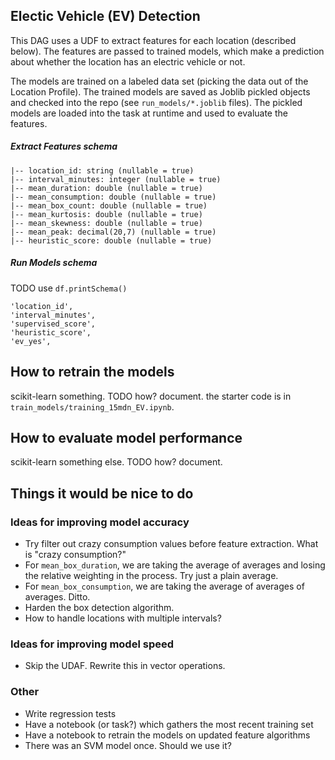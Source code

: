 ## Electic Vehicle (EV) Detection

This DAG uses a UDF to extract features for each location (described below).
The features are passed to trained models, which make a prediction about whether
the location has an electric vehicle or not.

The models are trained on a labeled data set (picking the data out of the
 Location Profile). The trained models are saved as Joblib pickled objects and
 checked into the repo (see `run_models/*.joblib` files). The pickled models are
 loaded into the task at runtime and used to evaluate the features.

##### Extract Features schema
```
|-- location_id: string (nullable = true)
|-- interval_minutes: integer (nullable = true)
|-- mean_duration: double (nullable = true)
|-- mean_consumption: double (nullable = true)
|-- mean_box_count: double (nullable = true)
|-- mean_kurtosis: double (nullable = true)
|-- mean_skewness: double (nullable = true)
|-- mean_peak: decimal(20,7) (nullable = true)
|-- heuristic_score: double (nullable = true)
```

##### Run Models schema
TODO use `df.printSchema()`
```
'location_id',
'interval_minutes',
'supervised_score',
'heuristic_score',
'ev_yes',
```

## How to retrain the models
scikit-learn something. TODO how? document. the starter code is in
 `train_models/training_15mdn_EV.ipynb`.

## How to evaluate model performance
scikit-learn something else. TODO how? document.

## Things it would be nice to do

### Ideas for improving model accuracy
- Try filter out crazy consumption values before feature extraction. What is
 "crazy consumption?"
- For `mean_box_duration`, we are taking the average of averages and losing the
relative weighting in the process. Try just a plain average.
- For `mean_box_consumption`, we are taking the average of averages of averages. Ditto.
- Harden the box detection algorithm.
- How to handle locations with multiple intervals?


### Ideas for improving model speed
- Skip the UDAF. Rewrite this in vector operations.

### Other
- Write regression tests
- Have a notebook (or task?) which gathers the most recent training set
- Have a notebook to retrain the models on updated feature algorithms
- There was an SVM model once. Should we use it?